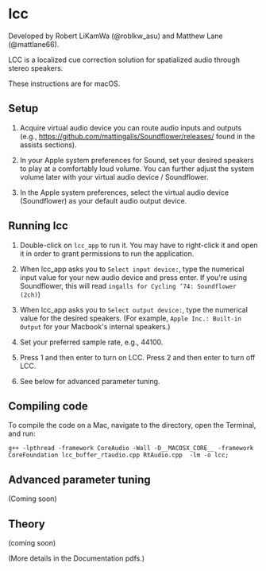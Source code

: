 # lcc
Developed by Robert LiKamWa (@roblkw_asu) and Matthew Lane (@mattlane66). 

LCC is a localized cue correction solution for spatialized audio through stereo speakers.

These instructions are for macOS.

## Setup

1. Acquire virtual audio device you can route audio inputs and outputs (e.g., https://github.com/mattingalls/Soundflower/releases/ found in the assists sections).

2. In your Apple system preferences for Sound, set your desired speakers to play at a comfortably loud volume. You can further adjust the system volume later with your virtual audio device / Soundflower.

3. In the Apple system preferences, select the virtual audio device (Soundflower) as your default audio output device. 

## Running lcc 

1. Double-click on `lcc_app` to run it. You may have to right-click it and open it in order to grant permissions to run the application.

2. When lcc_app asks you to `Select input device:`, type the numerical input value for your new audio device and press enter. If you're using Soundflower, this will read `ingalls for Cycling ’74: Soundflower (2ch)`)

3. When lcc_app asks you to `Select output device:`, type the numerical value for the desired speakers. (For example, `Apple Inc.: Built-in Output` for your Macbook's internal speakers.)

4. Set your preferred sample rate, e.g., 44100.

5. Press 1 and then enter to turn on LCC. Press 2 and then enter to turn off LCC.

6. See below for advanced parameter tuning.

## Compiling code
To compile the code on a Mac, navigate to the directory, open the Terminal, and run:
```
g++ -lpthread -framework CoreAudio -Wall -D__MACOSX_CORE__ -framework CoreFoundation lcc_buffer_rtaudio.cpp RtAudio.cpp  -lm -o lcc;
```

## Advanced parameter tuning
(Coming soon)

## Theory
(coming soon)

(More details in the Documentation pdfs.) 
